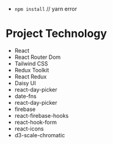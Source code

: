 - `npm install` // yarn error
# Project Technology
- React
- React Router Dom
- Tailwind CSS
- Redux Toolkit
- React Redux
- Daisy UI
- react-day-picker
- date-fns
- react-day-picker
- firebase
- react-firebase-hooks
- react-hook-form
- react-icons
- d3-scale-chromatic